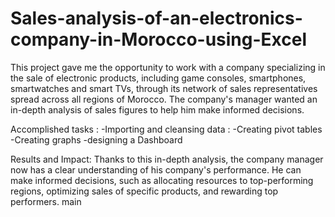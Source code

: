 # Sales-analysis-of-an-electronics-company-in-Morocco-using-Excel
This project gave me the opportunity to work with a company specializing in the sale of electronic products, including game consoles, smartphones, smartwatches and smart TVs, through its network of sales representatives spread across all regions of Morocco. The company's manager wanted an in-depth analysis of sales figures to help him make informed decisions.

Accomplished tasks :
-Importing and cleansing data :
-Creating pivot tables
-Creating graphs
-designing a Dashboard

Results and Impact:
Thanks to this in-depth analysis, the company manager now has a clear understanding of his company's performance. He can make informed decisions, such as allocating resources to top-performing regions, optimizing sales of specific products, and rewarding top performers.
 main
